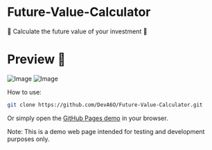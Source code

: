 # Future-Value-Calculator
🫰 Calculate the future value of your investment 🐧

# Preview 🚀
![Image](https://github.com/user-attachments/assets/db7b118e-76c5-4478-ae78-a2b4b739fc05)
![Image](https://github.com/user-attachments/assets/dd93ee2d-5d80-44d0-9877-27c732dbfc33)

How to use:

```bash
git clone https://github.com/DevA6O/Future-Value-Calculator.git
```

Or simply open the <a href="https://deva6o.github.io/Future-Value-Calculator/">GitHub Pages demo</a> in your browser.

Note: This is a demo web page intended for testing and development purposes only.
